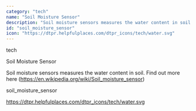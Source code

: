 ```yaml
---
category: "tech"
name: "Soil Moisture Sensor"
description: "Soil moisture sensors measures the water content in soil. Find out more here (https://en.wikipedia.org/wiki/Soil_moisture_sensor)"
id: "soil_moisture_sensor"
icon: "https://dtpr.helpfulplaces.com/dtpr_icons/tech/water.svg"
---
```

tech

Soil Moisture Sensor

Soil moisture sensors measures the water content in soil. Find out more here (https://en.wikipedia.org/wiki/Soil_moisture_sensor)

soil_moisture_sensor

https://dtpr.helpfulplaces.com/dtpr_icons/tech/water.svg